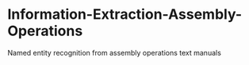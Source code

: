 # Information-Extraction-Assembly-Operations
Named entity recognition from assembly operations text manuals
